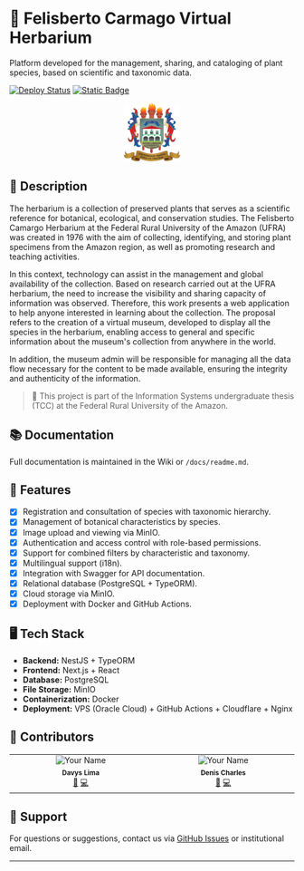# 🌿 Felisberto Carmago Virtual Herbarium

Platform developed for the management, sharing, and cataloging of plant species, based on scientific and taxonomic data.

[![Deploy Status](https://github.com/dunseen/museum-api/actions/workflows/deploy.yml/badge.svg)](https://github.com/dunseen/museum-api/actions)
[![Static Badge](https://img.shields.io/badge/UFRA-2025-green?logo=leaflet&logoColor=white)](https://ufra.edu.br)

<p align="center">
  <img src="./assets/ufra-logo.png" width="100" alt="UFRA Logo"/>
</p>

## 📘 Description

The herbarium is a collection of preserved plants that serves as a scientific reference for botanical, ecological, and conservation studies. The Felisberto Camargo Herbarium at the Federal Rural University of the Amazon (UFRA) was created in 1976 with the aim of collecting, identifying, and storing plant specimens from the Amazon region, as well as promoting research and teaching activities.

In this context, technology can assist in the management and global availability of the collection. Based on research carried out at the UFRA herbarium, the need to increase the visibility and sharing capacity of information was observed. Therefore, this work presents a web application to help anyone interested in learning about the collection. The proposal refers to the creation of a virtual museum, developed to display all the species in the herbarium, enabling access to general and specific information about the museum's collection from anywhere in the world.

In addition, the museum admin will be responsible for managing all the data flow necessary for the content to be made available, ensuring the integrity and authenticity of the information.

> 🚀 This project is part of the Information Systems undergraduate thesis (TCC) at the Federal Rural University of the Amazon.

## 📚 Documentation

Full documentation is maintained in the Wiki or `/docs/readme.md`.

## 🌱 Features

- [x] Registration and consultation of species with taxonomic hierarchy.
- [x] Management of botanical characteristics by species.
- [x] Image upload and viewing via MinIO.
- [x] Authentication and access control with role-based permissions.
- [x] Support for combined filters by characteristic and taxonomy.
- [x] Multilingual support (i18n).
- [x] Integration with Swagger for API documentation.
- [x] Relational database (PostgreSQL + TypeORM).
- [x] Cloud storage via MinIO.
- [x] Deployment with Docker and GitHub Actions.

## 🖥️ Tech Stack

- **Backend:** NestJS + TypeORM
- **Frontend:** Next.js + React
- **Database:** PostgreSQL
- **File Storage:** MinIO
- **Containerization:** Docker
- **Deployment:** VPS (Oracle Cloud) + GitHub Actions + Cloudflare + Nginx

## 👥 Contributors

<table>
  <tbody>
    <tr>
      <td align="center" valign="top" width="14.28%">
        <img src="https://github.com/dunseen.png" width="100px;" alt="Your Name"/>
        <br />
        <sub><b>Davys Lima</b></sub>
        <br />
        <a href="mailto:davysjunior08@hotmail.com">📧</a> <a href="https://github.com/dunseen">💻</a>
      </td>
      <td align="center" valign="top" width="14.28%">
        <img src="https://github.com/denis-junior.png" width="100px;" alt="Your Name"/>
        <br />
        <sub><b>Denis Charles</b></sub>
        <br />
        <a href="mailto:denis_jr2001@hotmail.com">📧</a> <a href="https://github.com/denis-junior">💻</a>
      </td>
    </tr>
  </tbody>
</table>

## 🤝 Support

For questions or suggestions, contact us via [GitHub Issues](https://github.com/dunseen/museum-api/issues) or institutional email.

---
